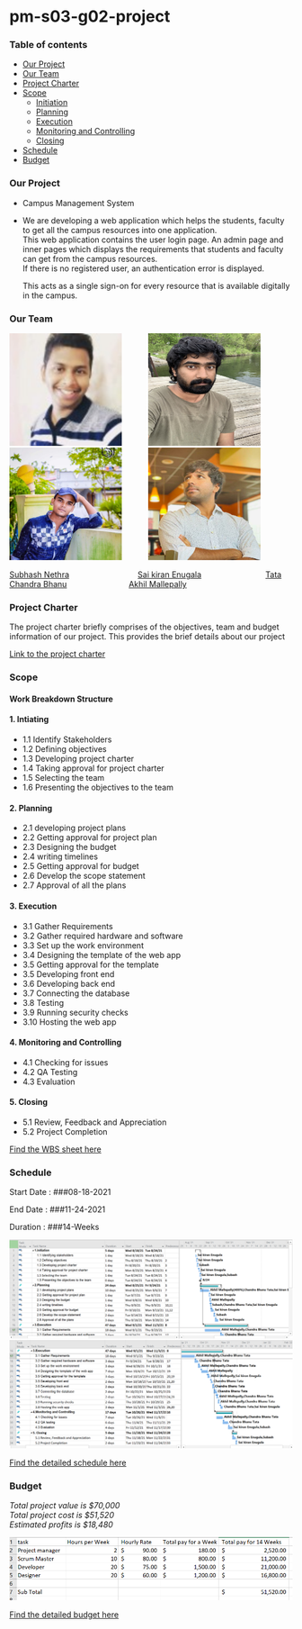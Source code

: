 # pm-s03-g02-project

### Table of contents
  * [Our Project](https://github.com/akhilmallepally/pm-s03-g02-project#our-project)
  * [Our Team](https://github.com/akhilmallepally/pm-s03-g02-project#our-team)
  * [Project Charter](https://github.com/akhilmallepally/pm-s03-g02-project#project-charter)
  * [Scope](https://github.com/akhilmallepally/pm-s03-g02-project#scope)
    * [Initiation](https://github.com/akhilmallepally/pm-s03-g02-project#1-intiating)
    * [Planning](https://github.com/akhilmallepally/pm-s03-g02-project/blob/main/README.md#2-planning)
    * [Execution](https://github.com/akhilmallepally/pm-s03-g02-project#3-execution)
    * [Monitoring and Controlling](https://github.com/akhilmallepally/pm-s03-g02-project#4-monitoring-and-controlling)
    * [Closing](https://github.com/akhilmallepally/pm-s03-g02-project#5-closing)
  * [Schedule](https://github.com/akhilmallepally/pm-s03-g02-project#schedule)
  * [Budget](https://github.com/akhilmallepally/pm-s03-g02-project#budget)

### Our Project
* Campus Management System
* We are developing a web application which helps the students, faculty to get all the campus resources into one application.</br>
  This web application contains the user login page. An admin page and inner pages which displays the requirements that students and faculty can get from the campus resources.</br> If there is no registered user, an authentication error is displayed. 
  
  This acts as a single sign-on for every resource that is available digitally in the campus.

### Our Team

<img src="/Images/subash_nethra.jpg" alt="subhash" height= "200" width="200"/> &nbsp; &nbsp;&nbsp; &nbsp; &nbsp; &nbsp;  <img src="/Images/sai_enugula.jpg" alt="sai" height= "200" width="200"/> &nbsp; &nbsp;&nbsp; &nbsp;&nbsp; &nbsp;  <img src="/Images/chandra_bhanu.jpg" alt="chandra" height= "200" width="200"/> &nbsp; &nbsp;&nbsp; &nbsp; &nbsp; &nbsp; <img src="/Images/akhil_mallepally.JPG" alt="akhil" height= "200" width="200"/>

[Subhash Nethra](https://github.com/Subhas19/)     &nbsp; &nbsp;&nbsp; &nbsp;       &nbsp; &nbsp; &nbsp; &nbsp; &nbsp; &nbsp;&nbsp; &nbsp; &nbsp; &nbsp; &nbsp; &nbsp;          [Sai kiran Enugala](https://github.com/saikiranreddyenugala/) &nbsp; &nbsp;&nbsp; &nbsp;          &nbsp; &nbsp; &nbsp; &nbsp; &nbsp; &nbsp;&nbsp; &nbsp; &nbsp; &nbsp; &nbsp; [Tata Chandra Bhanu](https://github.com/tata1141/) &nbsp; &nbsp;&nbsp; &nbsp;&nbsp; &nbsp;  &nbsp; &nbsp; &nbsp; &nbsp;&nbsp; &nbsp; &nbsp; &nbsp; &nbsp; [Akhil Mallepally](https://github.com/akhilmallepally/)

### Project Charter

The project charter briefly comprises of the objectives, team and budget information of our project. This provides the brief details about our project

 [Link to the project charter ](https://github.com/akhilmallepally/pm-s03-g02-project/tree/main/charter_files/charter.md)

### Scope

#### Work Breakdown Structure

#### 1. Intiating
 * 1.1 Identify Stakeholders
 * 1.2 Defining objectives
 * 1.3 Developing project charter
 * 1.4 Taking approval for project charter
 * 1.5 Selecting the team
 * 1.6 Presenting the objectives to the team
 
#### 2. Planning 
 * 2.1 developing project plans
 * 2.2 Getting approval for project plan
 * 2.3 Designing the budget
 * 2.4 writing timelines
 * 2.5 Getting approval for budget 
 * 2.6 Develop the scope statement  
 * 2.7 Approval of all the plans
 
#### 3. Execution
  * 3.1 Gather Requirements
  * 3.2 Gather required hardware and software
  * 3.3 Set up the work environment
  * 3.4 Designing the template of the web app
  * 3.5 Getting approval for the template
  * 3.5 Developing front end
  * 3.6 Developing back end
  * 3.7 Connecting the database
  * 3.8 Testing
  * 3.9 Running security checks
  * 3.10 Hosting the web app

#### 4. Monitoring and Controlling
  * 4.1 Checking for issues
  * 4.2 QA Testing
  * 4.3 Evaluation
  
#### 5. Closing
  * 5.1 Review, Feedback and Appreciation
  * 5.2 Project Completion
 
 [Find the WBS sheet here](https://github.com/akhilmallepally/pm-s03-g02-project/blob/main/scope/wbs.mpp)

### Schedule
 Start Date : ###08-18-2021
 
 End Date : ###11-24-2021
 
 Duration : ###14-Weeks
 
 ![](Images/scheduless1.PNG)
 ![](Images/scheduless2.PNG)

 [Find the detailed schedule here](schedule.mpp)
 
### Budget
<i>Total project value is $70,000 <br>
Total project cost is $51,520 <br>
Estimated profits is $18,480 <br></i>

![](budget/img.PNG)

[Find the detailed budget here](https://github.com/akhilmallepally/pm-s03-g02-project/blob/main/budget/budget.xlsx)
